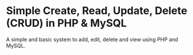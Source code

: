 Simple Create, Read, Update, Delete (CRUD) in PHP & MySQL
========

A simple and basic system to add, edit, delete and view using PHP and MySQL.


